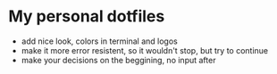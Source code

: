 # My personal dotfiles

- add nice look, colors in terminal and logos
- make it more error resistent, so it wouldn't stop, but try to continue
- make your decisions on the beggining, no input after

